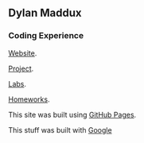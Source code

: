 ## Dylan Maddux

### Coding Experience
[Website](https://pages.github.com/).

[Project](https://pages.github.com/).

[Labs](https://pages.github.com/).

[Homeworks](https://pages.github.com/).

This site was built using [GitHub Pages](https://pages.github.com/).

This stuff was built with [Google](google.com)
